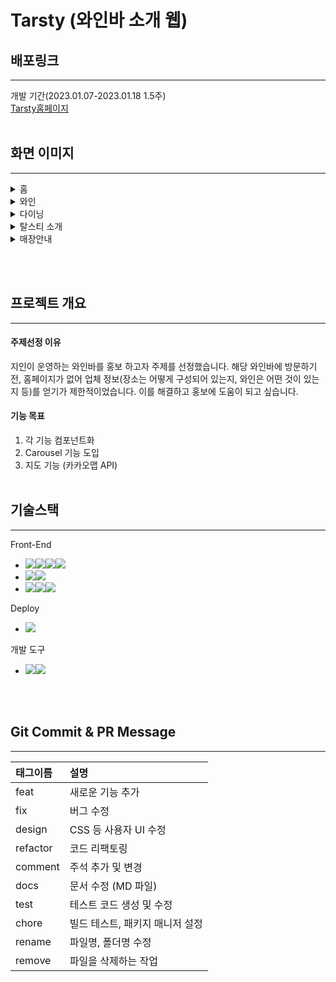 # Tarsty (와인바 소개 웹)

## 배포링크
___
개발 기간(2023.01.07-2023.01.18 1.5주)\
[Tarsty홈페이지](https://elaborate-panda-8af2da.netlify.app/)
<br></br>
## 화면 이미지
___
<details>
    <summary>홈</summary>
<img width="400" alt="KakaoTalk_Photo_2023-01-18-23-27-49" src="https://user-images.githubusercontent.com/104298444/213198148-04c78d78-0ec0-49d9-af2f-b4351df7f809.png">
<img width="400" alt="2" src="https://user-images.githubusercontent.com/104298444/213198698-d25f4e28-1ba4-4c92-821d-617cf791c16e.png">
</details>
<details>
    <summary>와인</summary>
<img width="400" alt="3" src="https://user-images.githubusercontent.com/104298444/213198968-f3cc4cc6-fae6-4f85-9c6c-49d49bf9308a.png">
<img width="400" alt="4" src="https://user-images.githubusercontent.com/104298444/213198979-59a86ea2-1aeb-4909-b268-d2d3b7846138.png">
</details>
<details>
    <summary>다이닝</summary>
<img width="400" alt="5" src="https://user-images.githubusercontent.com/104298444/213199226-7ba6e673-df72-4b3b-bad2-605255202216.png">
<img width="400" alt="6" src="https://user-images.githubusercontent.com/104298444/213199237-505bb401-be4a-4916-8314-d6a383fb13ff.png">
</details>
<details>
    <summary>탈스티 소개</summary>
<img width="400" alt="7" src="https://user-images.githubusercontent.com/104298444/213199416-23140f09-bc7d-43e9-88d6-b67209008467.png">
<img width="400" alt="8" src="https://user-images.githubusercontent.com/104298444/213199424-930f0c15-f6fb-47d2-bdef-1a7961bd7ae2.png">
</details>
<details>
    <summary>매장안내</summary>
<img width="400" alt="9" src="https://user-images.githubusercontent.com/104298444/213199429-a0889e37-9746-470d-b380-354a3e0a4c47.png">
<img width="400" alt="10" src="https://user-images.githubusercontent.com/104298444/213199443-44cac298-38ae-4d3b-acdb-2a6b53ddfbf0.png">
</details>

<br></br>
## 프로젝트 개요
___
#### 주제선정 이유
지인이 운영하는 와인바를 홍보 하고자 주제를 선정했습니다.
해당 와인바에 방문하기 전, 홈페이지가 없어 업체 정보(장소는 어떻게 구성되어 있는지, 와인은 어떤 것이 있는지 등)를 얻기가 제한적이었습니다. 이를 해결하고 홍보에 도움이 되고 싶습니다.

#### 기능 목표
1. 각 기능 컴포넌트화
2. Carousel 기능 도입
3. 지도 기능 (카카오맵 API)
<br></br>
## 기술스택
___
Front-End
* <img src="https://img.shields.io/badge/vue.js-40B783?style=for-the-badge&logo=vue.js&logoColor=white"><img src="https://camo.githubusercontent.com/47d8237d822743a0389cd64dbeffce5220d3237fb6fc15f480df19cbd4d3cb77/68747470733a2f2f696d672e736869656c64732e696f2f62616467652f48544d4c352d4533344632363f7374796c653d666f722d7468652d6261646765266c6f676f3d48544d4c35266c6f676f436f6c6f723d7768697465" data-canonical-src="https://img.shields.io/badge/HTML5-E34F26?style=for-the-badge&amp;logo=HTML5&amp;logoColor=white" style="max-width: 100%; user-select: auto;"><img src="https://camo.githubusercontent.com/cb4472f9af9977db27f95300d3802acf99b3bd55e5596fe944be773754ddb6b2/68747470733a2f2f696d672e736869656c64732e696f2f62616467652f435353332d3135373242363f7374796c653d666f722d7468652d6261646765266c6f676f3d43535333266c6f676f436f6c6f723d7768697465" data-canonical-src="https://img.shields.io/badge/CSS3-1572B6?style=for-the-badge&amp;logo=CSS3&amp;logoColor=white" style="max-width: 100%; user-select: auto;"><img src="https://camo.githubusercontent.com/eea3c89b5aa320f391bd9ce962c4ef7d92c943a56c376c6cbac82be641585101/68747470733a2f2f696d672e736869656c64732e696f2f62616467652f4a6176615363726970742d4637444631453f7374796c653d666f722d7468652d6261646765266c6f676f3d4a617661536372697074266c6f676f436f6c6f723d626c61636b" data-canonical-src="https://img.shields.io/badge/JavaScript-F7DF1E?style=for-the-badge&amp;logo=JavaScript&amp;logoColor=black" style="max-width: 100%; user-select: auto;">
* <img src="https://camo.githubusercontent.com/5e4de9f6b76c491d51472b924bd82ea6ee0b584c6c0bc89489e11631bcdcf551/68747470733a2f2f696d672e736869656c64732e696f2f62616467652f7374796c656420636f6d706f6e656e74732d4442373039333f7374796c653d666f722d7468652d6261646765266c6f676f3d7374796c656420636f6d706f6e656e7473266c6f676f436f6c6f723d7768697465" data-canonical-src="https://img.shields.io/badge/styled components-DB7093?style=for-the-badge&amp;logo=styled components&amp;logoColor=white" style="max-width: 100%; user-select: auto;"><img src="https://camo.githubusercontent.com/def4b95383d923b6ee6e023bc48459af0b4cb2a3f4e91046b7b80c52af220fd2/68747470733a2f2f696d672e736869656c64732e696f2f62616467652f5765627061636b2d3844443646393f7374796c653d666f722d7468652d6261646765266c6f676f3d5765627061636b266c6f676f436f6c6f723d626c61636b" data-canonical-src="https://img.shields.io/badge/Webpack-8DD6F9?style=for-the-badge&amp;logo=Webpack&amp;logoColor=black" style="max-width: 100%; user-select: auto;">
* <img src="https://camo.githubusercontent.com/8ad8bdf1c23f7eb21cc5ed62dfdb676ef39d6d8d4394827a4bc4880d34ca142b/68747470733a2f2f696d672e736869656c64732e696f2f62616467652f45534c696e742d3442333243333f7374796c653d666f722d7468652d6261646765266c6f676f3d45534c696e74266c6f676f436f6c6f723d7768697465" data-canonical-src="https://img.shields.io/badge/ESLint-4B32C3?style=for-the-badge&amp;logo=ESLint&amp;logoColor=white" style="max-width: 100%; user-select: auto;"><img src="https://camo.githubusercontent.com/7377d22a8cae7fb93e3a601f9137488132a46ccad5409e02504d379e15ce858b/68747470733a2f2f696d672e736869656c64732e696f2f62616467652f50726574746965722d4637423933453f7374796c653d666f722d7468652d6261646765266c6f676f3d5072657474696572266c6f676f436f6c6f723d626c61636b" data-canonical-src="https://img.shields.io/badge/Prettier-F7B93E?style=for-the-badge&amp;logo=Prettier&amp;logoColor=black" style="max-width: 100%; user-select: auto;"><img src="https://camo.githubusercontent.com/7e0b70f915b88c556f28818f297ac350b6d01036be64a28cfd7aaeb63b8e2c0b/68747470733a2f2f696d672e736869656c64732e696f2f62616467652f426162656c2d4639444333453f7374796c653d666f722d7468652d6261646765266c6f676f3d426162656c266c6f676f436f6c6f723d626c61636b" data-canonical-src="https://img.shields.io/badge/Babel-F9DC3E?style=for-the-badge&amp;logo=Babel&amp;logoColor=black" style="max-width: 100%; user-select: auto;">




Deploy
* <img src="https://camo.githubusercontent.com/d40fd7f6edc4413e104086306f702da23cb25df8d6b6f47c9219dd781151cf82/68747470733a2f2f696d672e736869656c64732e696f2f62616467652f4e65746c6966792d3030433742373f7374796c653d666f722d7468652d6261646765266c6f676f3d4e65746c696679266c6f676f436f6c6f723d7768697465" data-canonical-src="https://img.shields.io/badge/Netlify-00C7B7?style=for-the-badge&amp;logo=Netlify&amp;logoColor=white" style="max-width: 100%; user-select: auto;">
개발 도구
* <img src="https://camo.githubusercontent.com/fdb91eb7d32ba58701c8e564694cbe60e706378baefa180dbb96e2c1cfb9ec0f/68747470733a2f2f696d672e736869656c64732e696f2f62616467652f4769742d4630353033323f7374796c653d666f722d7468652d6261646765266c6f676f3d476974266c6f676f436f6c6f723d7768697465" data-canonical-src="https://img.shields.io/badge/Git-F05032?style=for-the-badge&amp;logo=Git&amp;logoColor=white" style="max-width: 100%; user-select: auto;"><img src="https://camo.githubusercontent.com/4c8ff408d7b8658d244e8dc7a764f24381721f63654652aa2a05639b3b5cc943/68747470733a2f2f696d672e736869656c64732e696f2f62616467652f4769744875622d3138313731373f7374796c653d666f722d7468652d6261646765266c6f676f3d476974487562266c6f676f436f6c6f723d7768697465" data-canonical-src="https://img.shields.io/badge/GitHub-181717?style=for-the-badge&amp;logo=GitHub&amp;logoColor=white" style="max-width: 100%; user-select: auto;">

<br></br>
## Git Commit & PR Message
___
| 태그이름 | 설명 |
|:----------|:----------|
| feat | 새로운 기능 추가|
| fix | 버그 수정 |
| design | CSS 등 사용자 UI 수정|
| refactor | 코드 리팩토링|
| comment | 주석 추가 및 변경|
| docs | 문서 수정 (MD 파일)|
| test | 테스트 코드 생성 및 수정 |
| chore | 빌드 테스트, 패키지 매니저 설정|
| rename | 파일명, 폴더명 수정|
| remove | 파일을 삭제하는 작업|
